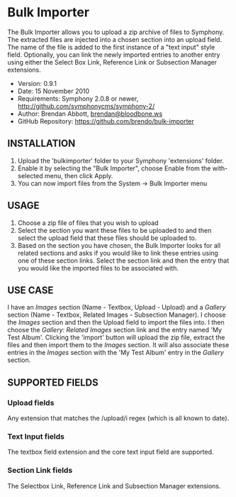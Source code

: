 # Bulk Importer

The Bulk Importer allows you to upload a zip archive of files to Symphony. The extracted
files are injected into a chosen section into an upload field. The name of the file is
added to the first instance of a "text input" style field. Optionally, you can link the
newly imported entries to another entry using either the Select Box Link, Reference Link
or Subsection Manager extensions.

- Version: 0.9.1
- Date: 15 November 2010
- Requirements: Symphony 2.0.8 or newer, <http://github.com/symphonycms/symphony-2/>
- Author: Brendan Abbott, brendan@bloodbone.ws
- GitHub Repository: <https://github.com/brendo/bulk-importer>

## INSTALLATION

1. Upload the 'bulkimporter' folder to your Symphony 'extensions' folder.
2. Enable it by selecting the "Bulk Importer", choose Enable from the with-selected menu, then click Apply.
3. You can now import files from the System -> Bulk Importer menu

## USAGE

1. Choose a zip file of files that you wish to upload
2. Select the section you want these files to be uploaded to and then select the upload field that
   these files should be uploaded to.
3. Based on the section you have chosen, the Bulk Importer looks for all related sections and asks
   if you would like to link these entries using one of these section links. Select the section link
   and then the entry that you would like the imported files to be associated with.

## USE CASE

I have an _Images_ section (Name - Textbox, Upload - Upload) and a _Gallery_ section (Name - Textbox,
Related Images - Subsection Manager). I choose the _Images_ section and then the Upload field to import
the files into. I then choose the _Gallery: Related Images_ section link and the entry named 'My Test Album'.
Clicking the 'import' button will upload the zip file, extract the files and then import them to the
_Images_ section. It will also associate these entries in the _Images_ section with the 'My Test Album' entry
in the _Gallery_ section.


## SUPPORTED FIELDS

### Upload fields

Any extension that matches the /upload/i regex (which is all known to date).

### Text Input fields

The textbox field extension and the core text input field are supported.

### Section Link fields

The Selectbox Link, Reference Link and Subsection Manager extensions.